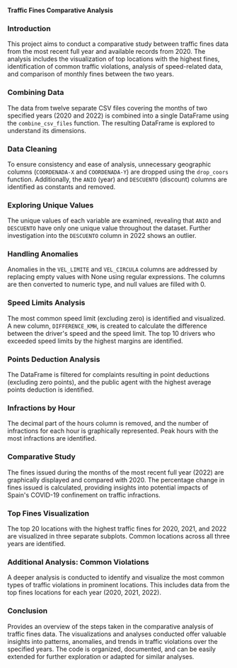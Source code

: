 **Traffic Fines Comparative Analysis**

### Introduction

This project aims to conduct a comparative study between traffic fines data from the most recent full year and available records from 2020. The analysis includes the visualization of top locations with the highest fines, identification of common traffic violations, analysis of speed-related data, and comparison of monthly fines between the two years.

### Combining Data

The data from twelve separate CSV files covering the months of two specified years (2020 and 2022) is combined into a single DataFrame using the `combine_csv_files` function. The resulting DataFrame is explored to understand its dimensions.

### Data Cleaning

To ensure consistency and ease of analysis, unnecessary geographic columns (`COORDENADA-X` and `COORDENADA-Y`) are dropped using the `drop_coors` function. Additionally, the `ANIO` (year) and `DESCUENTO` (discount) columns are identified as constants and removed.

### Exploring Unique Values

The unique values of each variable are examined, revealing that `ANIO` and `DESCUENTO` have only one unique value throughout the dataset. Further investigation into the `DESCUENTO` column in 2022 shows an outlier.

### Handling Anomalies

Anomalies in the `VEL_LIMITE` and `VEL_CIRCULA` columns are addressed by replacing empty values with None using regular expressions. The columns are then converted to numeric type, and null values are filled with 0.

### Speed Limits Analysis

The most common speed limit (excluding zero) is identified and visualized. A new column, `DIFFERENCE_KMH`, is created to calculate the difference between the driver's speed and the speed limit. The top 10 drivers who exceeded speed limits by the highest margins are identified.

### Points Deduction Analysis

The DataFrame is filtered for complaints resulting in point deductions (excluding zero points), and the public agent with the highest average points deduction is identified.

### Infractions by Hour

The decimal part of the hours column is removed, and the number of infractions for each hour is graphically represented. Peak hours with the most infractions are identified.

### Comparative Study

The fines issued during the months of the most recent full year (2022) are graphically displayed and compared with 2020. The percentage change in fines issued is calculated, providing insights into potential impacts of Spain's COVID-19 confinement on traffic infractions.

### Top Fines Visualization

The top 20 locations with the highest traffic fines for 2020, 2021, and 2022 are visualized in three separate subplots. Common locations across all three years are identified.

### Additional Analysis: Common Violations

A deeper analysis is conducted to identify and visualize the most common types of traffic violations in prominent locations. This includes data from the top fines locations for each year (2020, 2021, 2022).

### Conclusion

 Provides an overview of the steps taken in the comparative analysis of traffic fines data. The visualizations and analyses conducted offer valuable insights into patterns, anomalies, and trends in traffic violations over the specified years. The code is organized, documented, and can be easily extended for further exploration or adapted for similar analyses.